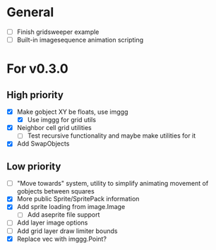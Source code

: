 # General
- [ ] Finish gridsweeper example
- [ ] Built-in imagesequence animation scripting

# For v0.3.0
## High priority
- [x] Make gobject XY be floats, use imggg
    - [x] Use imggg for grid utils
- [x] Neighbor cell grid utilities
    - [ ] Test recursive functionality and maybe make utilities for it
- [x] Add SwapObjects
## Low priority
- [ ] "Move towards" system, utility to simplify animating movement of gobjects between squares
- [x] More public Sprite/SpritePack information
- [x] Add sprite loading from image.Image
    - [ ] Add aseprite file support
- [ ] Add layer image options
- [ ] Add grid layer draw limiter bounds
- [x] Replace vec with imggg.Point?